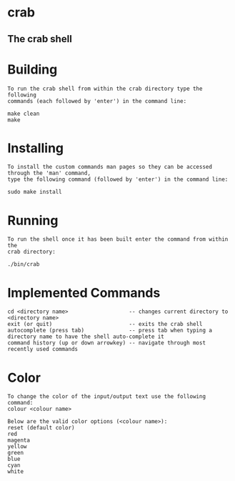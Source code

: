 # crab
## The crab shell

# Building
    To run the crab shell from within the crab directory type the following
    commands (each followed by 'enter') in the command line:

    make clean
    make

# Installing
    To install the custom commands man pages so they can be accessed through the 'man' command,
    type the following command (followed by 'enter') in the command line:

    sudo make install

# Running
    To run the shell once it has been built enter the command from within the
    crab directory:

    ./bin/crab

# Implemented Commands
    cd <directory name>                   -- changes current directory to <directory name>
    exit (or quit)                        -- exits the crab shell
    autocomplete (press tab)              -- press tab when typing a directory name to have the shell auto-complete it
    command history (up or down arrowkey) -- navigate through most recently used commands

# Color
    To change the color of the input/output text use the following command:
    colour <colour name>

    Below are the valid color options (<colour name>):
    reset (default color)
    red
    magenta
    yellow
    green
    blue
    cyan
    white